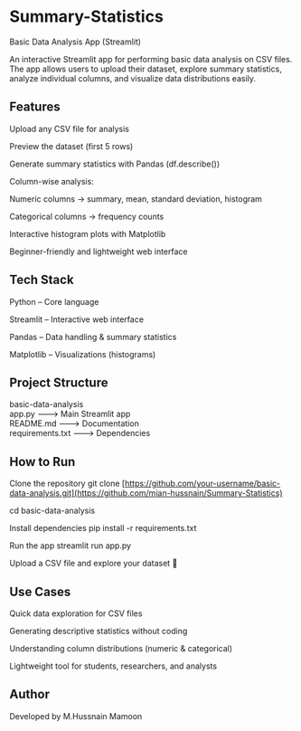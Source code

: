 # Summary-Statistics
Basic Data Analysis App (Streamlit)

An interactive Streamlit app for performing basic data analysis on CSV files. The app allows users to upload their dataset, explore summary statistics, analyze individual columns, and visualize data distributions easily.

## Features

Upload any CSV file for analysis

Preview the dataset (first 5 rows)

Generate summary statistics with Pandas (df.describe())

Column-wise analysis:

Numeric columns → summary, mean, standard deviation, histogram

Categorical columns → frequency counts

Interactive histogram plots with Matplotlib

Beginner-friendly and lightweight web interface

## Tech Stack

Python – Core language

Streamlit – Interactive web interface

Pandas – Data handling & summary statistics

Matplotlib – Visualizations (histograms)

## Project Structure

 basic-data-analysis                
 app.py ---> Main Streamlit app          
 README.md ---> Documentation                
 requirements.txt ---> Dependencies

## How to Run

Clone the repository
git clone [https://github.com/your-username/basic-data-analysis.git](https://github.com/mian-hussnain/Summary-Statistics)

cd basic-data-analysis

Install dependencies
pip install -r requirements.txt

Run the app
streamlit run app.py

Upload a CSV file and explore your dataset 🎉

## Use Cases

Quick data exploration for CSV files

Generating descriptive statistics without coding

Understanding column distributions (numeric & categorical)

Lightweight tool for students, researchers, and analysts

## Author

Developed by M.Hussnain Mamoon
